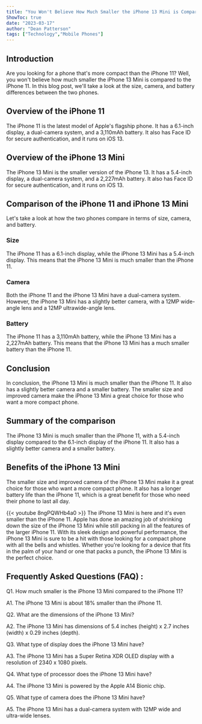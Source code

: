 ```yaml
---
title: "You Won't Believe How Much Smaller the iPhone 13 Mini is Compared to the iPhone 11!"
ShowToc: true 
date: "2023-03-17"
author: "Dean Patterson" 
tags: ["Technology","Mobile Phones"]
---
```

## Introduction
Are you looking for a phone that's more compact than the iPhone 11? Well, you won't believe how much smaller the iPhone 13 Mini is compared to the iPhone 11. In this blog post, we'll take a look at the size, camera, and battery differences between the two phones. 

## Overview of the iPhone 11
The iPhone 11 is the latest model of Apple's flagship phone. It has a 6.1-inch display, a dual-camera system, and a 3,110mAh battery. It also has Face ID for secure authentication, and it runs on iOS 13. 

## Overview of the iPhone 13 Mini
The iPhone 13 Mini is the smaller version of the iPhone 13. It has a 5.4-inch display, a dual-camera system, and a 2,227mAh battery. It also has Face ID for secure authentication, and it runs on iOS 13. 

## Comparison of the iPhone 11 and iPhone 13 Mini
Let's take a look at how the two phones compare in terms of size, camera, and battery. 

### Size
The iPhone 11 has a 6.1-inch display, while the iPhone 13 Mini has a 5.4-inch display. This means that the iPhone 13 Mini is much smaller than the iPhone 11. 

### Camera
Both the iPhone 11 and the iPhone 13 Mini have a dual-camera system. However, the iPhone 13 Mini has a slightly better camera, with a 12MP wide-angle lens and a 12MP ultrawide-angle lens. 

### Battery
The iPhone 11 has a 3,110mAh battery, while the iPhone 13 Mini has a 2,227mAh battery. This means that the iPhone 13 Mini has a much smaller battery than the iPhone 11. 

## Conclusion
In conclusion, the iPhone 13 Mini is much smaller than the iPhone 11. It also has a slightly better camera and a smaller battery. The smaller size and improved camera make the iPhone 13 Mini a great choice for those who want a more compact phone. 

## Summary of the comparison
The iPhone 13 Mini is much smaller than the iPhone 11, with a 5.4-inch display compared to the 6.1-inch display of the iPhone 11. It also has a slightly better camera and a smaller battery. 

## Benefits of the iPhone 13 Mini
The smaller size and improved camera of the iPhone 13 Mini make it a great choice for those who want a more compact phone. It also has a longer battery life than the iPhone 11, which is a great benefit for those who need their phone to last all day.

{{< youtube 8ngPQWHb4a0 >}} 
The iPhone 13 Mini is here and it's even smaller than the iPhone 11. Apple has done an amazing job of shrinking down the size of the iPhone 13 Mini while still packing in all the features of the larger iPhone 11. With its sleek design and powerful performance, the iPhone 13 Mini is sure to be a hit with those looking for a compact phone with all the bells and whistles. Whether you're looking for a device that fits in the palm of your hand or one that packs a punch, the iPhone 13 Mini is the perfect choice.

## Frequently Asked Questions (FAQ) :
Q1. How much smaller is the iPhone 13 Mini compared to the iPhone 11? 

A1. The iPhone 13 Mini is about 18% smaller than the iPhone 11. 

Q2. What are the dimensions of the iPhone 13 Mini?

A2. The iPhone 13 Mini has dimensions of 5.4 inches (height) x 2.7 inches (width) x 0.29 inches (depth).

Q3. What type of display does the iPhone 13 Mini have?

A3. The iPhone 13 Mini has a Super Retina XDR OLED display with a resolution of 2340 x 1080 pixels.

Q4. What type of processor does the iPhone 13 Mini have?

A4. The iPhone 13 Mini is powered by the Apple A14 Bionic chip. 

Q5. What type of camera does the iPhone 13 Mini have?

A5. The iPhone 13 Mini has a dual-camera system with 12MP wide and ultra-wide lenses.


